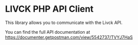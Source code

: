 LIVCK PHP API Client
=======================

This library allows you to communicate with the Livck API.

You can find the full API documentation at https://documenter.getpostman.com/view/5542737/TVYJ7HaS